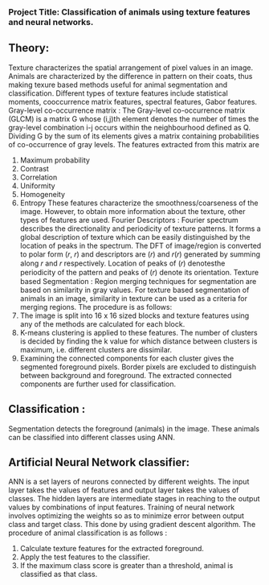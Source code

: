 ### Project Title: Classification of animals using texture features and neural networks.
## Theory:
Texture characterizes the spatial arrangement of pixel values in an image. Animals are characterized by
the difference in pattern on their coats, thus making texure based methods useful for animal
segmentation and classification. Different types of texture features include statistical moments, cooccurrence matrix features, spectral features, Gabor features.
Gray-level co-occurrence matrix :
The Gray-level co-occurrence matrix (GLCM) is a matrix G whose (i,j)th element denotes the number
of times the gray-level combination i-j occurs within the neighbourhood defined as Q. Dividing G by
the sum of its elements gives a matrix containing probabilities of co-occurrence of gray levels.
The features extracted from this matrix are
1) Maximum probability
2) Contrast
3) Correlation
4) Uniformity
5) Homogeneity
6) Entropy
These features characterize the smoothness/coarseness of the image. However, to obtain more
information about the texture, other types of features are used.
Fourier Descriptors :
Fourier spectrum describes the directionality and periodicity of texture patterns. It forms a global
description of texture which can be easily distinguished by the location of peaks in the spectrum. The
DFT of image/region is converted to polar form (𝑟, 𝑟) and descriptors are (𝑟) and 𝑟(𝑟) generated by
summing along 𝑟 and 𝑟 respectively. Location of peaks of (𝑟) denotesthe periodicity of the pattern and
peaks of (𝑟) denote its orientation.
Texture based Segmentation :
Region merging techniques for segmentation are based on similarity in gray values. For texture based
segmentation of animals in an image, similarity in texture can be used as a criteria for merging regions.
The procedure is as follows:
1) The image is split into 16 x 16 sized blocks and texture features using any of the methods are
calculated for each block.
2) K-means clustering is applied to these features. The number of clusters is decided by finding
the k value for which distance between clusters is maximum, i.e. different clusters are
dissimilar.
3) Examining the connected components for each cluster gives the segmented foreground pixels.
Border pixels are excluded to distinguish between background and foreground. The extracted
connected components are further used for classification.
## Classification :
Segmentation detects the foreground (animals) in the image. These animals can be classified into
different classes using ANN.

## Artificial Neural Network classifier:

ANN is a set layers of neurons connected by different weights. The input layer takes the values of
features and output layer takes the values of classes. The hidden layers are intermediate stages in
reaching to the output values by combinations of input features. Training of neural network involves
optimizing the weights so as to minimize error between output class and target class. This done by using
gradient descent algorithm.
The procedure of animal classification is as follows :
1) Calculate texture features for the extracted foreground.
2) Apply the test features to the classifier.
3) If the maximum class score is greater than a threshold, animal is classified as that class.


